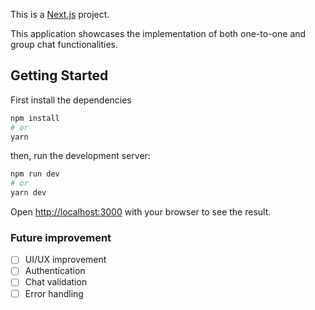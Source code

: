 This is a [Next.js](https://nextjs.org/) project.

This application showcases the implementation of both one-to-one and group chat functionalities.

## Getting Started

First install the dependencies

```bash
npm install
# or
yarn
```

then, run the development server:

```bash
npm run dev
# or
yarn dev
```

Open [http://localhost:3000](http://localhost:3000) with your browser to see the result.

### Future improvement

-   [ ] UI/UX improvement
-   [ ] Authentication
-   [ ] Chat validation
-   [ ] Error handling
